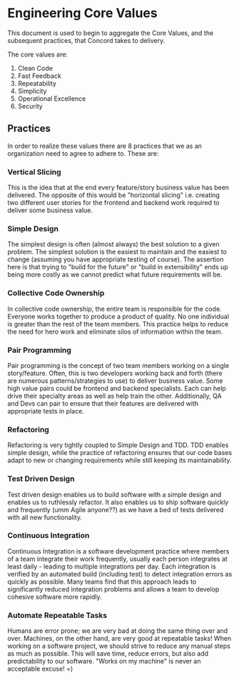 # Engineering Core Values

This document is used to begin to aggregate the Core Values, and the subsequent practices, that Concord takes to delivery.

The core values are:

1. Clean Code
2. Fast Feedback
3. Repeatability
4. Simplicity
5. Operational Excellence
6. Security

## Practices

In order to realize these values there are 8 practices that we as an organization need to agree to adhere to. These are:

### Vertical Slicing

This is the idea that at the end every feature/story business value has been delivered. The opposite of this would be "horizontal slicing" i.e. creating two different user stories for the frontend and backend work required to deliver some business value.

### Simple Design

The simplest design is often (almost always) the best solution to a given problem. The simplest solution is the easiest to maintain and the easiest to change (assuming you have appropriate testing of course). The assertion here is that trying to "build for the future" or "build in extensibility" ends up being more costly as we cannot predict what future requirements will be.

### Collective Code Ownership

In collective code ownership, the entire team is responsible for the code. Everyone works together to produce a product of quality. No one individual is greater than the rest of the team members. This practice helps to reduce the need for hero work and eliminate silos of information within the team.

### Pair Programming

Pair programming is the concept of two team members working on a single story/feature. Often, this is two developers working back and forth (there are numerous patterns/strategies to use) to deliver business value. Some high value pairs could be frontend and backend specialists. Each can help drive their specialty areas as well as help train the other. Additionally, QA and Devs can pair to ensure that their features are delivered with appropriate tests in place. 

### Refactoring

Refactoring is very tightly coupled to Simple Design and TDD. TDD enables simple design, while the practice of refactoring ensures that our code bases adapt to new or changing requirements while still keeping its maintainability. 

### Test Driven Design

Test driven design enables us to build software with a simple design and enables us to ruthlessly refactor. It also enables us to ship software quickly and frequently (umm Agile anyone??) as we have a bed of tests delivered with all new functionality. 

### Continuous Integration

Continuous Integration is a software development practice where members of a team integrate their work frequently, usually each person integrates at least daily - leading to multiple integrations per day. Each integration is verified by an automated build (including test) to detect integration errors as quickly as possible. Many teams find that this approach leads to significantly reduced integration problems and allows a team to develop cohesive software more rapidly.

### Automate Repeatable Tasks

Humans are error prone; we are very bad at doing the same thing over and over. Machines, on the other hand, are very good at repeatable tasks! When working on a software project, we should strive to reduce any manual steps as much as possible. This will save time, reduce errors, but also add predictability to our software. "Works on my machine" is never an acceptable excuse! =)